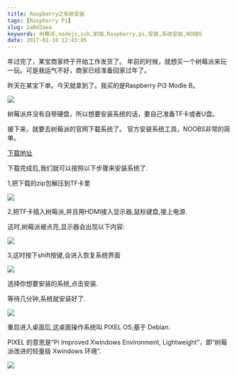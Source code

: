 ```yaml
---
title: Raspberry之系统安装
tags: [Raspberry Pi]
slug: 2a0d2aea
keywords: 树莓派,nodejs,ssh,前端,Raspberry,pi,安装,系统安装,NOOBS
date: 2017-01-10 12:43:05
---
```


年过完了，某宝商家终于开始工作发货了。
年前的时候，就想买一个树莓派来玩一玩。可是我运气不好，商家已经准备回家过年了。

昨天在某宝下单。今天就拿到了。我买的是Raspberry Pi3 Modle B。

![](https://static.alili.tech/images/pi-2.jpg)
<!-- more -->
树莓派并没有自带硬盘，所以想要安装系统的话，要自己准备TF卡或者U盘。

接下来，就要去树莓派的官网下载系统了。
官方安装系统工具，NOOBS非常的简单。

[下载地址](https://www.raspberrypi.org/downloads/noobs/)

下载完成后,我们就可以按照以下步骤来安装系统了.

1,把下载的zip包解压到TF卡里

![](http://www.geekfan.net/wp-content/uploads/img_5249b9158d98d.png)

2,把TF卡插入树莓派,并且用HDMI接入显示器,鼠标键盘,接上电源.

这时,树莓派被点亮,显示器会出现以下内容:


![](http://www.geekfan.net/wp-content/uploads/img_524d91f199b4f.png)

3,这时按下shift按键,会进入恢复系统界面

![](http://www.geekfan.net/wp-content/uploads/img_524d9fb0d8009.png)

选择你想要安装的系统,点击安装.

等待几分钟,系统就安装好了.

![](http://cms-bucket.nosdn.127.net/catchpic/7/7b/7b1fc28118e3151df0ef1dca46241171.jpg?imageView&thumbnail=550x0)

重启进入桌面后,这桌面操作系统叫 PIXEL OS;基于 Debian.

PIXEL 的意思是“Pi Improved Xwindows Environment, Lightweight”，即“树莓派改进的轻量级 Xwindows 环境”.

![](http://cms-bucket.nosdn.127.net/catchpic/6/61/6173eda98e60a1c16da897c34db2d91d.png?imageView&thumbnail=550x0)



